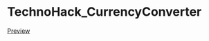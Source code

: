 # TechnoHack_CurrencyConverter
<a href="https://siddiscrazy.github.io/TechoHack_CurrencyConverter/">Preview</a>
